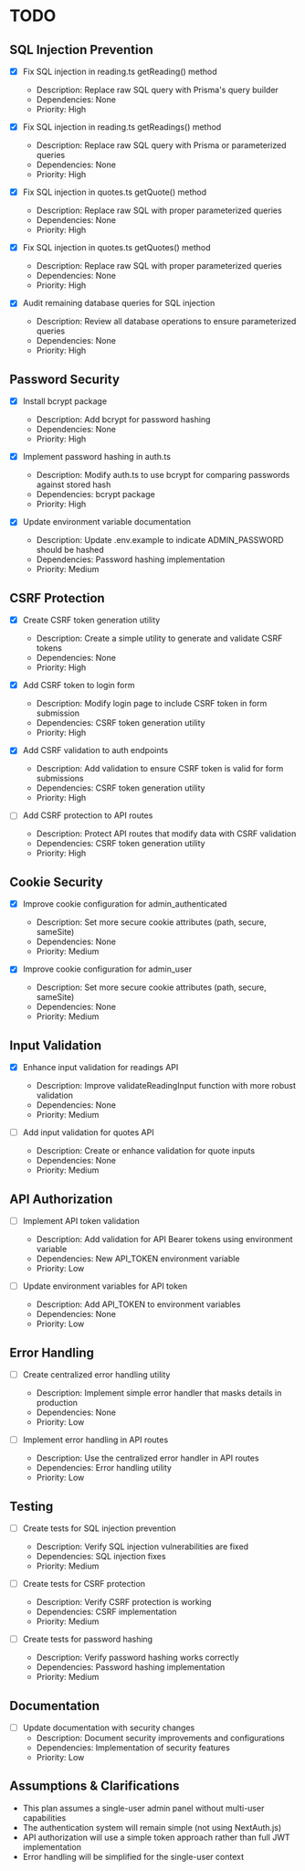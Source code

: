 # TODO

## SQL Injection Prevention
- [x] Fix SQL injection in reading.ts getReading() method
  - Description: Replace raw SQL query with Prisma's query builder
  - Dependencies: None
  - Priority: High

- [x] Fix SQL injection in reading.ts getReadings() method
  - Description: Replace raw SQL query with Prisma or parameterized queries
  - Dependencies: None
  - Priority: High

- [x] Fix SQL injection in quotes.ts getQuote() method
  - Description: Replace raw SQL with proper parameterized queries
  - Dependencies: None
  - Priority: High

- [x] Fix SQL injection in quotes.ts getQuotes() method
  - Description: Replace raw SQL with proper parameterized queries
  - Dependencies: None
  - Priority: High

- [x] Audit remaining database queries for SQL injection
  - Description: Review all database operations to ensure parameterized queries
  - Dependencies: None
  - Priority: High

## Password Security
- [x] Install bcrypt package
  - Description: Add bcrypt for password hashing
  - Dependencies: None
  - Priority: High

- [x] Implement password hashing in auth.ts
  - Description: Modify auth.ts to use bcrypt for comparing passwords against stored hash
  - Dependencies: bcrypt package
  - Priority: High

- [x] Update environment variable documentation
  - Description: Update .env.example to indicate ADMIN_PASSWORD should be hashed
  - Dependencies: Password hashing implementation
  - Priority: Medium

## CSRF Protection
- [x] Create CSRF token generation utility
  - Description: Create a simple utility to generate and validate CSRF tokens
  - Dependencies: None
  - Priority: High

- [x] Add CSRF token to login form
  - Description: Modify login page to include CSRF token in form submission
  - Dependencies: CSRF token generation utility
  - Priority: High

- [x] Add CSRF validation to auth endpoints
  - Description: Add validation to ensure CSRF token is valid for form submissions
  - Dependencies: CSRF token generation utility
  - Priority: High

- [ ] Add CSRF protection to API routes
  - Description: Protect API routes that modify data with CSRF validation
  - Dependencies: CSRF token generation utility
  - Priority: High

## Cookie Security
- [x] Improve cookie configuration for admin_authenticated
  - Description: Set more secure cookie attributes (path, secure, sameSite)
  - Dependencies: None
  - Priority: Medium

- [x] Improve cookie configuration for admin_user
  - Description: Set more secure cookie attributes (path, secure, sameSite)
  - Dependencies: None
  - Priority: Medium

## Input Validation
- [x] Enhance input validation for readings API
  - Description: Improve validateReadingInput function with more robust validation
  - Dependencies: None
  - Priority: Medium

- [ ] Add input validation for quotes API
  - Description: Create or enhance validation for quote inputs
  - Dependencies: None
  - Priority: Medium

## API Authorization
- [ ] Implement API token validation
  - Description: Add validation for API Bearer tokens using environment variable
  - Dependencies: New API_TOKEN environment variable
  - Priority: Low

- [ ] Update environment variables for API token
  - Description: Add API_TOKEN to environment variables
  - Dependencies: None
  - Priority: Low

## Error Handling
- [ ] Create centralized error handling utility
  - Description: Implement simple error handler that masks details in production
  - Dependencies: None
  - Priority: Low

- [ ] Implement error handling in API routes
  - Description: Use the centralized error handler in API routes
  - Dependencies: Error handling utility
  - Priority: Low

## Testing
- [ ] Create tests for SQL injection prevention
  - Description: Verify SQL injection vulnerabilities are fixed
  - Dependencies: SQL injection fixes
  - Priority: Medium

- [ ] Create tests for CSRF protection
  - Description: Verify CSRF protection is working
  - Dependencies: CSRF implementation
  - Priority: Medium

- [ ] Create tests for password hashing
  - Description: Verify password hashing works correctly
  - Dependencies: Password hashing implementation
  - Priority: Medium

## Documentation
- [ ] Update documentation with security changes
  - Description: Document security improvements and configurations
  - Dependencies: Implementation of security features
  - Priority: Low

## Assumptions & Clarifications
- This plan assumes a single-user admin panel without multi-user capabilities
- The authentication system will remain simple (not using NextAuth.js)
- API authorization will use a simple token approach rather than full JWT implementation
- Error handling will be simplified for the single-user context